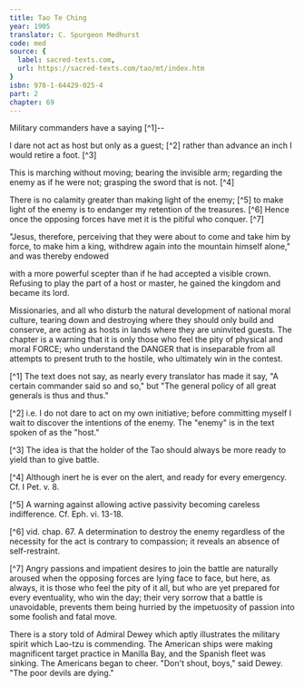 ```yaml
---
title: Tao Te Ching
year: 1905
translator: C. Spurgeon Medhurst
code: med
source: {
  label: sacred-texts.com,
  url: https://sacred-texts.com/tao/mt/index.htm
}
isbn: 978-1-64429-025-4
part: 2
chapter: 69
---
```

Military commanders have a saying [^1]--

I dare not act as host but only as a guest; [^2] rather than advance an inch I would retire a foot. [^3]

This is marching without moving; bearing the invisible arm; regarding the enemy as if he were not; grasping the sword that is not. [^4]

There is no calamity greater than making light of the enemy; [^5] to make light of the enemy is to endanger my retention of the treasures. [^6] Hence once the opposing forces have met it is the pitiful who conquer. [^7]

"Jesus, therefore, perceiving that they were about to come and take him by force, to make him a king, withdrew again into the mountain himself alone," and was thereby endowed

with a more powerful scepter than if he had accepted a visible crown. Refusing to play the part of a host or master, he gained the kingdom and became its lord.

Missionaries, and all who disturb the natural development of national moral culture, tearing down and destroying where they should only build and conserve, are acting as hosts in lands where they are uninvited guests. The chapter is a warning that it is only those who feel the pity of physical and moral FORCE; who understand the DANGER that is inseparable from all attempts to present truth to the hostile, who ultimately win in the contest.



[^1] The text does not say, as nearly every translator has made it say, "A certain commander said so and so," but "The general policy of all great generals is thus and thus."

[^2] i.e. I do not dare to act on my own initiative; before committing myself I wait to discover the intentions of the enemy. The "enemy" is in the text spoken of as the "host."

[^3] The idea is that the holder of the Tao should always be more ready to yield than to give battle.

[^4] Although inert he is ever on the alert, and ready for every emergency. Cf. I Pet. v. 8.

[^5] A warning against allowing active passivity becoming careless indifference. Cf. Eph. vi. 13-18.

[^6] vid. chap. 67. A determination to destroy the enemy regardless of the necessity for the act is contrary to compassion; it reveals an absence of self-restraint.

[^7] Angry passions and impatient desires to join the battle are naturally aroused when the opposing forces are lying face to face, but here, as always, it is those who feel the pity of it all, but who are yet prepared for every eventuality, who win the day; their very sorrow that a battle is unavoidable, prevents them being hurried by the impetuosity of passion into some foolish and fatal move.

There is a story told of Admiral Dewey which aptly illustrates the military spirit which Lao-tzu is commending. The American ships were making magnificent target practice in Manilla Bay, and the Spanish fleet was sinking. The Americans began to cheer. "Don't shout, boys," said Dewey. "The poor devils are dying."